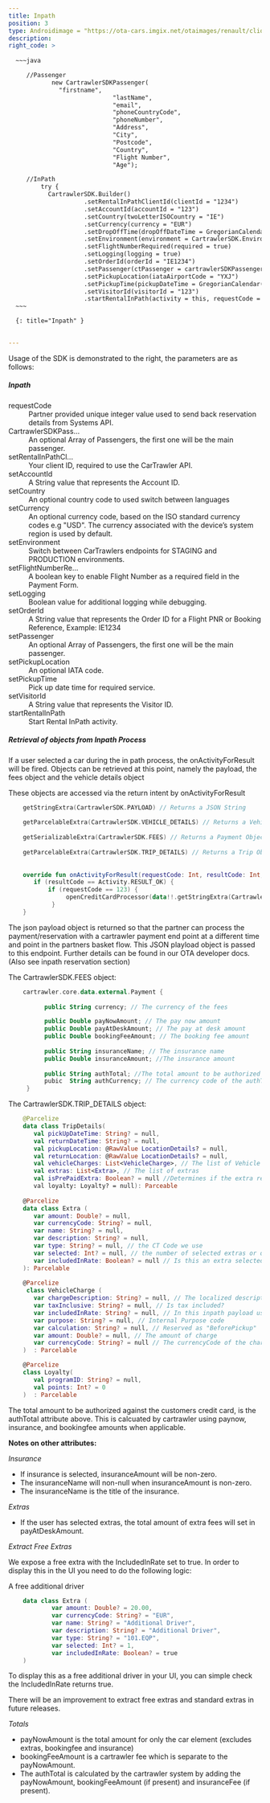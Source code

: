 ```yaml
---
title: Inpath
position: 3
type: Androidimage = "https://ota-cars.imgix.net/otaimages/renault/clio_3dr_nologo.jpg?w=180&dpr=2",
description:
right_code: >
  
  ~~~java      

     //Passenger
            new CartrawlerSDKPassenger(
              "firstname",
                             "lastName",
                             "email",
                             "phoneCountryCode",
                             "phoneNumber",
                             "Address",
                             "City",
                             "Postcode",
                             "Country",
                             "Flight Number",
                             "Age");

     //InPath
         try {
           CartrawlerSDK.Builder()
                     .setRentalInPathClientId(clientId = "1234")
                     .setAccountId(accountId = "123")
                     .setCountry(twoLetterISOCountry = "IE")
                     .setCurrency(currency = "EUR")
                     .setDropOffTime(dropOffDateTime = GregorianCalendar())
                     .setEnvironment(environment = CartrawlerSDK.Environment.STAGING)
                     .setFlightNumberRequired(required = true)
                     .setLogging(logging = true)
                     .setOrderId(orderId = "IE1234")
                     .setPassenger(ctPassenger = cartrawlerSDKPassenger)
                     .setPickupLocation(iataAirportCode = "YXJ")
                     .setPickupTime(pickupDateTime = GregorianCalendar())
                     .setVisitorId(visitorId = "123")
                     .startRentalInPath(activity = this, requestCode = 123)
  ~~~

  {: title="Inpath" }
  

---
```


Usage of the SDK is demonstrated to the right, the parameters are as follows:

<h5>Inpath</h5>

<dl>
<dt>requestCode</dt><dd>Partner provided unique integer value used to send back reservation details from Systems API.</dd>
<dt>CartrawlerSDKPass...</dt><dd>An optional Array of Passengers, the first one will be the main passenger.</dd>
<dt>setRentalInPathCl...</dt><dd>Your client ID, required to use the CarTrawler API.</dd>
<dt>setAccountId</dt><dd>A String value that represents the Account ID.</dd>
<dt>setCountry</dt><dd>An optional country code to used switch between languages</dd>
<dt>setCurrency</dt><dd>An optional currency code, based on the ISO standard currency codes e.g "USD". The currency associated with the device’s system region is used by default.</dd>
<dt>setEnvironment</dt><dd>Switch between CarTrawlers endpoints for STAGING and PRODUCTION environments.</dd>
<dt>setFlightNumberRe...</dt><dd>A boolean key to enable Flight Number as a required field in the Payment Form.</dd>
<dt>setLogging</dt><dd>Boolean value for additional logging while debugging.</dd>
<dt>setOrderId</dt><dd>A String value that represents the Order ID for a Flight PNR or Booking Reference, Example: IE1234</dd>
<dt>setPassenger</dt><dd>An optional Array of Passengers, the first one will be the main passenger.</dd>
<dt>setPickupLocation</dt><dd>An optional IATA code.</dd>
<dt>setPickupTime</dt><dd>Pick up date time for required service.</dd>
<dt>setVisitorId</dt><dd>A String value that represents the Visitor ID.</dd>
<dt>startRentalInPath</dt><dd>Start Rental InPath activity.</dd></dl>


<h5>Retrieval of objects from Inpath Process</h5>


If a user selected a car during the in path process, the onActivityForResult will be fired. Objects can be retrieved at this point, namely the payload, the fees object and the vehicle details object

These objects are accessed via the return intent by onActivityForResult

```kotlin   
    getStringExtra(CartrawlerSDK.PAYLOAD) // Returns a JSON String
    
    getParcelableExtra(CartrawlerSDK.VEHICLE_DETAILS) // Returns a VehicleDetails Object
    
    getSerializableExtra(CartrawlerSDK.FEES) // Returns a Payment Object
    
    getParcelableExtra(CartrawlerSDK.TRIP_DETAILS) // Returns a Trip Object with extras included
        
        
    override fun onActivityForResult(requestCode: Int, resultCode: Int, data: Intent?) {
       if (resultCode == Activity.RESULT_OK) {
           if (requestCode == 123) {
                openCreditCardProcessor(data!!.getStringExtra(CartrawlerSDK.PAYLOAD))
            }      
    }
```    
    
The json payload object is returned so that the partner can process the payment/reservation with a cartrawler payment end point at a different time and point in the partners basket flow. This JSON playload object is passed to this endpoint. 
Further details can be found in our OTA developer docs. (Also see inpath reservation section)

The CartrawlerSDK.FEES object:
```kotlin
    cartrawler.core.data.external.Payment {
          
          public String currency; // The currency of the fees

          public Double payNowAmount; // The pay now amount
          public Double payAtDeskAmount; // The pay at desk amount
          public Double bookingFeeAmount; // The booking fee amount
      
          public String insuranceName; // The insurance name
          public Double insuranceAmount; //The insurance amount
          
          public String authTotal; //The total amount to be authorized against the customers credit card.
          pubic  String authCurrency; // The currency code of the authTotal
     }
```
    
The CartrawlerSDK.TRIP_DETAILS object:
```kotlin
    @Parcelize
    data class TripDetails(
       val pickUpDateTime: String? = null,
       val returnDateTime: String? = null,
       val pickupLocation: @RawValue LocationDetails? = null,
       val returnLocation: @RawValue LocationDetails? = null,
       val vehicleCharges: List<VehicleCharge>, // The list of Vehicle Charges
       val extras: List<Extra>, // The list of extras
       val isPrePaidExtra: Boolean? = null //Determines if the extra requires payment
       val loyalty: Loyalty? = null): Parceable 
            
    @Parcelize
    data class Extra (
       var amount: Double? = null,
       var currencyCode: String? = null,
       var name: String? = null,
       var description: String? = null,
       var type: String? = null, // the CT Code we use
       var selected: Int? = null, // the number of selected extras or qty
       var includedInRate: Boolean? = null // Is this an extra selected by the user or already part of rate
    ): Parcelable
    
    @Parcelize
     class VehicleCharge (
       var chargeDescription: String? = null, // The localized description
       var taxInclusive: String? = null, // Is tax included?
       var includedInRate: String? = null, // In this inpath payload use case this is always 'true'
       var purpose: String? = null, // Internal Purpose code
       var calculation: String? = null, // Reserved as "BeforePickup"
       var amount: Double? = null, // The amount of charge
       var currencyCode: String? = null // The currencyCode of the charge
    )  : Parcelable

    @Parcelize
    class Loyalty(
       val programID: String? = null,
       val points: Int? = 0
    )  : Parcelable
```
          
     
The total amount to be authorized against the customers credit card, is the authTotal attribute above. This is calcuated by cartrawler using paynow, insurance, and bookingfee amounts when applicable.
 
**Notes on other attributes:**

*Insurance*
* If insurance is selected, insuranceAmount will be non-zero.
* The insuranceName will non-null when insuranceAmount is non-zero.
* The insuranceName is the title of the insurance.

*Extras*
* If the user has selected extras, the total amount of extra fees will set in payAtDeskAmount. <br>

*Extract Free Extras*

We expose a free extra with the IncludedInRate set to true. In order to display this in the UI you need to do the following logic:

A free additional driver

```kotlin  
    data class Extra (
            var amount: Double? = 20.00,
            var currencyCode: String? = "EUR",
            var name: String? = "Additional Driver",
            var description: String? = "Additional Driver",
            var type: String? = "101.EQP",
            var selected: Int? = 1, 
            var includedInRate: Boolean? = true
    )
```

To display this as a free additional driver in your UI, you can simple check the IncludedInRate returns true. 

There will be an improvement to extract free extras and standard extras in future releases.


*Totals*
* payNowAmount is the total amount for only the car element (excludes extras,  bookingfee and insurance)
* bookingFeeAmount is a cartrawler fee which is separate to the payNowAmount.
* The authTotal is calculated by the cartrawler system by adding the payNowAmount, bookingFeeAmount (if present) and insuranceFee (if present).
